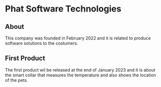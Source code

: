 # Phat Software Technologies



## About

This company was founded in February 2022 and it is related to produce software solutions to the costumers. 

## First Product

The first product wil be released at the end of January 2023 and it is about the smart collar that measures the temperature and also shows the location of the pets.